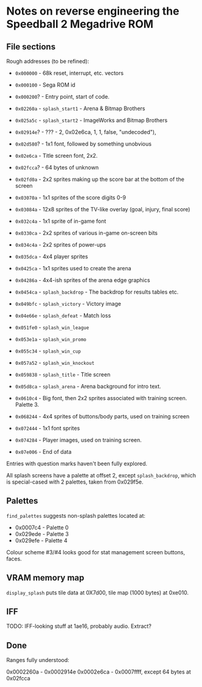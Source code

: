 # Notes on reverse engineering the Speedball 2 Megadrive ROM

## File sections

Rough addresses (to be refined):

 * `0x000000` - 68k reset, interrupt, etc. vectors
 * `0x000100` - Sega ROM id
 * `0x000200`? - Entry point, start of code.
 * `0x02260a` - `splash_start1` - Arena & Bitmap Brothers
 * `0x025a5c` - `splash_start2` - ImageWorks and Bitmap Brothers

 * `0x02914e`? - ??? - 2, 0x02e6ca,  1, 1, false,  "undecoded"),
 * `0x02d580`? - 1x1 font, followed by something unobvious
 * `0x02e6ca` - Title screen font, 2x2.
 * `0x02fcca`? - 64 bytes of unknown
 * `0x02fd0a` - 2x2 sprites making up the score bar at the bottom of
                the screen
 * `0x03070a` - 1x1 sprites of the score digits 0-9
 * `0x03084a` - 12x8 sprites of the TV-like overlay (goal, injury, final score)
 * `0x032c4a` - 1x1 sprite of in-game font
 * `0x0330ca` - 2x2 sprites of various in-game on-screen bits
 * `0x034c4a` - 2x2 sprites of power-ups
 * `0x035dca` - 4x4 player sprites
 * `0x0425ca` - 1x1 sprites used to create the arena
 * `0x04286a` - 4x4-ish sprites of the arena edge graphics
 * `0x0454ca` - `splash_backdrop` - The backdrop for results tables etc.
 * `0x049bfc` - `splash_victory` - Victory image
 * `0x04e66e` - `splash_defeat` - Match loss
 * `0x051fe0` - `splash_win_league`
 * `0x053e1a` - `splash_win_promo`
 * `0x055c34` - `splash_win_cup`
 * `0x057a52` - `splash_win_knockout`
 * `0x059838` - `splash_title` - Title screen
 * `0x05d8ca` - `splash_arena` - Arena background for intro text.
 * `0x0610c4` - Big font, then 2x2 sprites associated with training
                screen. Palette 3.
 * `0x068244` - 4x4 sprites of buttons/body parts, used on training screen
 * `0x072444` - 1x1 font sprites
 * `0x074284` - Player images, used on training screen.
 * `0x07e006` - End of data

Entries with question marks haven't been fully explored.

All splash screens have a palette at offset 2, except
`splash_backdrop`, which is special-cased with 2 palettes, taken from
0x029f5e.

## Palettes

`find_palettes` suggests non-splash palettes located at:

 * 0x0007c4 - Palette 0
 * 0x029ede - Palette 3
 * 0x029efe - Palette 4

Colour scheme #3/#4 looks good for stat management screen buttons, faces.

## VRAM memory map

`display_splash` puts tile data at 0X7d00, tile map (1000 bytes) at
0xe010.

## IFF

TODO: IFF-looking stuff at 1ae16, probably audio. Extract?

## Done

Ranges fully understood:

0x0002260a - 0x0002914e
0x0002e6ca - 0x0007ffff, except 64 bytes at 0x02fcca
